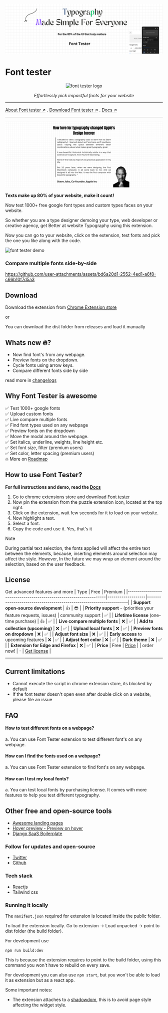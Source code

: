 <img src="./docs/images/font-tester-readme.png" alt="font tester logo">

<p align="center"> <h1>Font tester</h1> </p>

<p align="center"><img src="./public/logos/logox500.png" alt="font tester logo" width="100" height="100"></p>

<p align="center"> <i>Effortlessly pick impactful fonts for your website</i></p>



---

[About Font tester ↗️](https://font-tester.foxcraft.tech) . [Download Font tester ↗️](https://chromewebstore.google.com/detail/font-tester/deachoodakeofjlfikfkohihnpcgiaim) . [Docs ↗️](./docs/docs.md)

<!-- <a href="https://chromewebstore.google.com/detail/font-tester/deachoodakeofjlfikfkohihnpcgiaim">
    <img src="./docs/badges/chrom-store.png" width="180">
</a> -->

---

<img src="./docs/images/steve-statement.png" alt="steve jobs on typography">


**Texts make up 80% of your website, make it count!**

Now test 1000+ free google font types and custom types faces on your website.

So whether you are a type designer demoing your type, web developer or creative agency, get Better at website Typography using this extension.

Now you can go to your website, click on the extension, test fonts and pick the one you like along with the code.

![font tester demo](./docs/demo/fonttester2.gif)


### Compare multiple fonts side-by-side

https://github.com/user-attachments/assets/bd6a20d1-2552-4ed1-a6f8-c66b10f7d5a3


## Download

Download the extension from [Chrome Extension store](https://chromewebstore.google.com/detail/font-tester/deachoodakeofjlfikfkohihnpcgiaim)

or

You can download the dist folder from releases and load it manually

## Whats new 🔥?
* Now find font's from any webpage.
* Preview fonts on the dropdown.
* Cycle fonts using arrow keys.
* Compare different fonts side by side

read more in [changelogs](./changelog.md)

## Why Font Tester is awesome 
✅ Test 1000+ google fonts <br>
✅ Upload custom fonts <br>
✅ Live compare multiple fonts <br>
✅ Find font types used on any webpage <br>
✅ Preview fonts on the dropdown <br>
✅ Move the modal around the webpage. <br>
✅ Set italics, underline, weights, line height etc. <br>
✅ Set font size, filter (premium users)<br>
✅ Set color, letter spacing (premium users)<br>
🔥 More on [Roadmap](roadmap.md)

## How to use Font Tester?

**For full instructions and demo, read the [Docs](./docs/docs.md)**

1. Go to chrome extensions store and download [Font tester](https://chromewebstore.google.com/detail/font-tester/deachoodakeofjlfikfkohihnpcgiaim)
2. Now pin the extension from the puzzle extension icon, located at the top right.
3. Click on the extension, wait few seconds for it to load on your website.
4. Now highlight a text.
5. Select a font.
6. Copy the code and use it. Yes, that's it

> [!NOTE]
During partial text selection, the fonts applied will affect the entire text between the elements, because, inserting elements around selection may affect the style. However, 
In the future we may wrap an element around the selection, based on the user feedback. 


## License

Get advanced features and more
| Type                                                              | Free              | Premium                                                            |
|-------------------------------------------------------------------|-------------------|--------------------------------------------------------------------|
| **Support open-source development**                               | 👍️                 | 😎                                                                  |
| **Priority support** - (priorities your feature requests, issues) | community support | ✅                                                                  |
| **Lifetime license** (one-time  purchase)                         | 👍️                 | ✅                                                                  |
| **Live compare multiple fonts**                                   | ❌                 | ✅                                                                  |
| **Add to collection (upcoming)**                                  | ❌                 | ✅                                                                  |
| **Upload local fonts**                                            | ❌                 | ✅                                                                  |
| **Preview fonts on dropdown**                                     | ❌                 | ✅                                                                  |
| **Adjust font size**                                              | ❌                 | ✅                                                                  |
| **Early access** to upcoming features                             | ❌                 | ✅                                                                  |
| **Adjust font color**                                             | ❌                 | ✅                                                                  |
| **Dark theme**                                                    | ❌                 | ✅                                                                  |
| **Extension for Edge and Firefox**                                | ❌                 | ✅                                                                  |
| **Price**                                                         | Free                |   [Price](https://font-tester.foxcraft.tech/#pricing)                      |
| order now!                                                        |  -                 | [Get license](https://font-tester.foxcraft.tech/#pricing)                       |

---

## Current limitations
* Cannot execute the script in chrome extension store, its blocked by default
* If the font tester doesn't open even after double click on a website, please file an issue


## FAQ

#### How to test different fonts on a webpage?
a. You can use Font Tester extension to test different font's on any webpage.

#### How can I find the fonts used on a webpage?
a. You can use Font Tester extension to find font's on any webpage.

#### How can I test my local fonts?
a. You can test local fonts by purchasing license. It comes with more features to help you test different typography.

## Other free and open-source tools

* [Awesome landing pages](https://github.com/PaulleDemon/awesome-landing-pages)
* [Hover preview - Preview on hover](https://github.com/PaulleDemon/Hover-Preview)
* [Django SaaS Boilerplate](https://github.com/PaulleDemon/Django-SAAS-Boilerplate)


### Follow for updates and open-source

* [Twitter](https://x.com/pauls_freeman)
* [Github](https://github.com/PaulleDemon)


### Tech stack
* Reactjs
* Tailwind css


### Running it locally

The `manifest.json` required for extension is located inside the public folder.

To load the extension locally. Go to extension -> Load unpacked -> point to dist folder (the build folder).

For development use
```
npm run build:dev
```
This is because the extension requires to point to the build folder, using this command you
won't have to rebuild on every save.

For development you can also use 
`npm start`, but you won't be able to load it as extension but as a react app.

Some important notes:
* The extension attaches to a [shadowdom](https://developer.mozilla.org/en-US/docs/Web/API/Web_components/Using_shadow_DOM), this is to avoid page style affecting the widget style.

